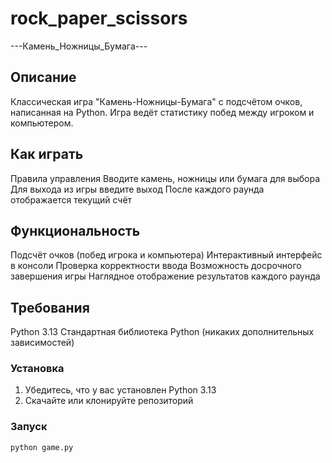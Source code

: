 # rock_paper_scissors
---Камень_Ножницы_Бумага---

## Описание
Классическая игра "Камень-Ножницы-Бумага" с подсчётом очков, написанная на Python. Игра ведёт статистику побед между игроком и компьютером.

## Как играть
Правила управления
Вводите камень, ножницы или бумага для выбора
Для выхода из игры введите выход
После каждого раунда отображается текущий счёт

## Функциональность
Подсчёт очков (побед игрока и компьютера)
Интерактивный интерфейс в консоли
Проверка корректности ввода
Возможность досрочного завершения игры
Наглядное отображение результатов каждого раунда

## Требования
Python 3.13 
Стандартная библиотека Python (никаких дополнительных зависимостей)

### Установка
1. Убедитесь, что у вас установлен Python 3.13
2. Скачайте или клонируйте репозиторий

### Запуск
```bash
python game.py
